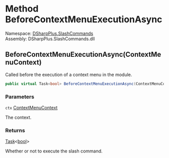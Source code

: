 # Method BeforeContextMenuExecutionAsync

Namespace: [DSharpPlus.SlashCommands](DSharpPlus.SlashCommands.md)  
Assembly: DSharpPlus.SlashCommands.dll

## <a id="DSharpPlus_SlashCommands_ApplicationCommandModule_BeforeContextMenuExecutionAsync_DSharpPlus_SlashCommands_ContextMenuContext_"></a>BeforeContextMenuExecutionAsync\(ContextMenuContext\)

Called before the execution of a context menu in the module.

```csharp
public virtual Task<bool> BeforeContextMenuExecutionAsync(ContextMenuContext ctx)
```

### Parameters

`ctx` [ContextMenuContext](DSharpPlus.SlashCommands.ContextMenuContext.md)

The context.

### Returns

[Task](https://learn.microsoft.com/dotnet/api/system.threading.tasks.task\-1)<[bool](https://learn.microsoft.com/dotnet/api/system.boolean)\>

Whether or not to execute the slash command.

